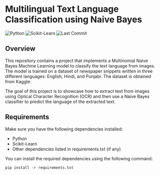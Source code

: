 # Multilingual Text Language Classification using Naive Bayes

![Python](https://img.shields.io/badge/Python-3.x-blue.svg)
![Scikit-Learn](https://img.shields.io/badge/Scikit%20Learn-0.24-orange.svg)
![Last Commit](https://img.shields.io/github/last-commit/Tarik-Bhateja/ML-Language_Detection)

## Overview

This repository contains a project that implements a Multinomial Naive Bayes Machine Learning model to classify the text language from images. The model is trained on a dataset of newspaper snippets written in three different languages: English, Hindi, and Punjabi. The dataset is obtained from Kaggle.

The goal of this project is to showcase how to extract text from images using Optical Character Recognition (OCR) and then use a Naive Bayes classifier to predict the language of the extracted text.

## Requirements

Make sure you have the following dependencies installed:

- Python 
- Scikit-Learn 
- Other dependencies listed in requirements.txt (if any)

You can install the required dependencies using the following command:

```
pip install -r requirements.txt
```

